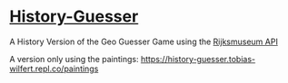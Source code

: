 # [History-Guesser](https://history-guesser.tobias-wilfert.repl.co)
A  History Version of the Geo Guesser Game using the [Rijksmuseum API](https://data.rijksmuseum.nl/object-metadata/api/) 

A version only using the paintings: https://history-guesser.tobias-wilfert.repl.co/paintings
